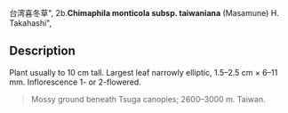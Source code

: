 台湾喜冬草",
2b.**Chimaphila monticola subsp. taiwaniana** (Masamune) H. Takahashi",

## Description
Plant usually to 10 cm tall. Largest leaf narrowly elliptic, 1.5–2.5 cm × 6–11 mm. Inflorescence 1- or 2-flowered.

> Mossy ground beneath Tsuga canopies; 2600–3000 m. Taiwan.
